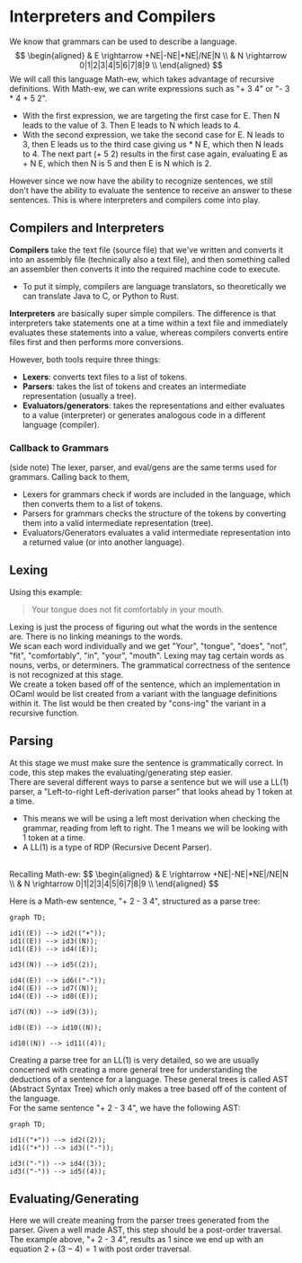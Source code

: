 # Interpreters and Compilers
We know that grammars can be used to describe a language.
$$
\begin{aligned}
& E \rightarrow +NE|-NE|*NE|/NE|N \\
& N \rightarrow 0|1|2|3|4|5|6|7|8|9 \\
\end{aligned}
$$
We will call this language Math-ew, which takes advantage of recursive definitions.
With Math-ew, we can write expressions such as "+ 3 4" or "- 3 \* 4 + 5 2". 
- With the first expression, we are targeting the first case for E. Then N leads to the value of 3. Then E leads to N which leads to 4.
- With the second expression, we take the second case for E. N leads to 3, then E leads us to the third case giving us \* N E, which then N leads to 4. The next part (+ 5 2) results in the first case again, evaluating E as + N E, which then N is 5 and then E is N which is 2.<br>

However since we now have the ability to recognize sentences, we still don't have the ability to evaluate the sentence to receive an answer to these sentences. This is where interpreters and compilers come into play. <br>

## Compilers and Interpreters
**Compilers** take the text file (source file) that we've written and converts it into an assembly file (technically also a text file), and then something called an assembler then converts it into the required machine code to execute. 
- To put it simply, compilers are language translators, so theoretically we can translate Java to C, or Python to Rust.<br>

**Interpreters** are basically super simple compilers. The difference is that interpreters take statements one at a time within a text file and immediately evaluates these statements into a value, whereas compilers converts entire files first and then performs more conversions.<br>

However, both tools require three things:
- **Lexers**: converts text files to a list of tokens.
- **Parsers**: takes the list of tokens and creates an intermediate representation (usually a tree).
- **Evaluators/generators**: takes the representations and either evaluates to a value (interpreter) or generates analogous code in a different language (compiler).<br>
### Callback to Grammars
(side note) The lexer, parser, and eval/gens are the same terms used for grammars. Calling back to them,
- Lexers for grammars check if words are included in the language, which then converts them to a list of tokens.
- Parsers for grammars checks the structure of the tokens by converting them into a valid intermediate representation (tree).
- Evaluators/Generators evaluates a valid intermediate representation into a returned value (or into another language).<br>

## Lexing
Using this example:

> Your tongue does not fit comfortably in your mouth.

Lexing is just the process of figuring out what the words in the sentence are. There is no linking meanings to the words. <br>
We scan each word individually and we get "Your", "tongue", "does", "not", "fit", "comfortably", "in", "your", "mouth". Lexing may tag certain words as nouns, verbs, or determiners. The grammatical correctness of the sentence is not recognized at this stage.<br>
We create a token based off of the sentence, which an implementation in OCaml would be list created from a variant with the language definitions within it. The list would be then created by "cons-ing" the variant in a recursive function.
## Parsing
At this stage we must make sure the sentence is grammatically correct. In code, this step makes the evaluating/generating step easier. <br>
There are several different ways to parse a sentence but we will use a LL(1) parser, a "Left-to-right Left-derivation parser" that looks ahead by 1 token at a time. 
- This means we will be using a left most derivation when checking the grammar, reading from left to right. The 1 means we will be looking with 1 token at a time.
- A LL(1) is a type of RDP (Recursive Decent Parser).
<br>
Recalling Math-ew:
$$
\begin{aligned}
& E \rightarrow +NE|-NE|*NE|/NE|N \\
& N \rightarrow 0|1|2|3|4|5|6|7|8|9 \\
\end{aligned}
$$

Here is a Math-ew sentence, "+ 2 - 3 4", structured as a parse tree:

```mermaid
graph TD;

id1((E)) --> id2(("+"));
id1((E)) --> id3((N));
id1((E)) --> id4((E));

id3((N)) --> id5((2));

id4((E)) --> id6(("-"));
id4((E)) --> id7((N));
id4((E)) --> id8((E));

id7((N)) --> id9((3));

id8((E)) --> id10((N));

id10((N)) --> id11((4));
```
Creating a parse tree for an LL(1) is very detailed, so we are usually concerned with creating a more general tree for understanding the deductions of a sentence for a language. These general trees is called AST (Abstract Syntax Tree) which only makes a tree based off of the content of the language.<br>
For the same sentence "+ 2 - 3 4", we have the following AST:
```mermaid
graph TD;

id1(("+")) --> id2((2));
id1(("+")) --> id3(("-"));

id3(("-")) --> id4((3));
id3(("-")) --> id5((4));
```
## Evaluating/Generating
Here we will create meaning from the parser trees generated from the parser. Given a well made AST, this step should be a post-order traversal. <br>
The example above, "+ 2 - 3 4", results as 1 since we end up with an equation ${2 + (3 - 4) = 1}$  with post order traversal.